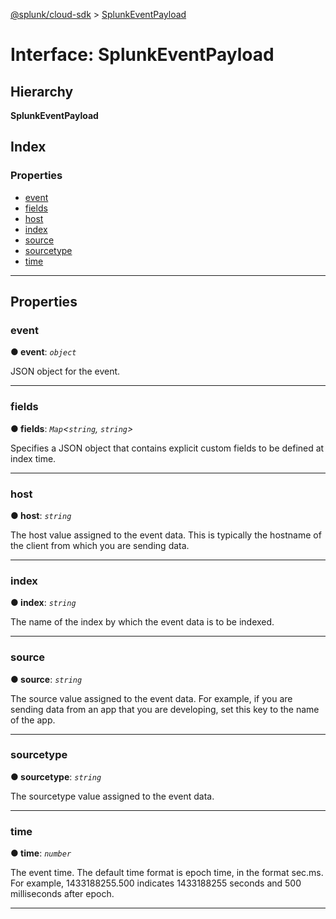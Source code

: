 [@splunk/cloud-sdk](../README.md) > [SplunkEventPayload](../interfaces/splunkeventpayload.md)

# Interface: SplunkEventPayload

## Hierarchy

**SplunkEventPayload**

## Index

### Properties

* [event](splunkeventpayload.md#event)
* [fields](splunkeventpayload.md#fields)
* [host](splunkeventpayload.md#host)
* [index](splunkeventpayload.md#index)
* [source](splunkeventpayload.md#source)
* [sourcetype](splunkeventpayload.md#sourcetype)
* [time](splunkeventpayload.md#time)

---

## Properties

<a id="event"></a>

###  event

**● event**: *`object`*

JSON object for the event.

___
<a id="fields"></a>

###  fields

**● fields**: *`Map`<`string`, `string`>*

Specifies a JSON object that contains explicit custom fields to be defined at index time.

___
<a id="host"></a>

###  host

**● host**: *`string`*

The host value assigned to the event data. This is typically the hostname of the client from which you are sending data.

___
<a id="index"></a>

###  index

**● index**: *`string`*

The name of the index by which the event data is to be indexed.

___
<a id="source"></a>

###  source

**● source**: *`string`*

The source value assigned to the event data. For example, if you are sending data from an app that you are developing, set this key to the name of the app.

___
<a id="sourcetype"></a>

###  sourcetype

**● sourcetype**: *`string`*

The sourcetype value assigned to the event data.

___
<a id="time"></a>

###  time

**● time**: *`number`*

The event time. The default time format is epoch time, in the format sec.ms. For example, 1433188255.500 indicates 1433188255 seconds and 500 milliseconds after epoch.

___

